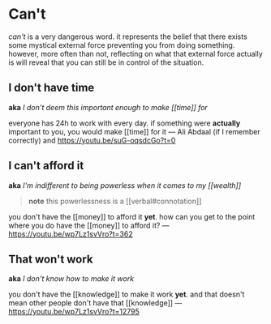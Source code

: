 # Can't

_can't_ is a very dangerous word. it represents the belief that there exists some mystical external force preventing you from doing something. however, more often than not, reflecting on what that external force actually is will reveal that you can still be in control of the situation.

## I don't have time

**aka** _I don't deem this important enough to make [[time]] for_

everyone has $24 \text{h}$ to work with every day. if something were **actually** important to you, you would make [[time]] for it &mdash; Ali Abdaal (if I remember correctly) and <https://youtu.be/suG-oqsdcGo?t=0>

## I can't afford it

**aka** _I'm indifferent to being powerless when it comes to my [[wealth]]_

> **note** this powerlessness is a [[verbal#connotation]]

you don't have the [[money]] to afford it **yet**. how can you get to the point where you do have the [[money]] to afford it? &mdash; <https://youtu.be/wp7Lz1svVro?t=362>

## That won't work

**aka** _I don't know how to make it work_

you don't have the [[knowledge]] to make it work **yet**. and that doesn't mean other people don't have that [[knowledge]] &mdash; <https://youtu.be/wp7Lz1svVro?t=12795>
